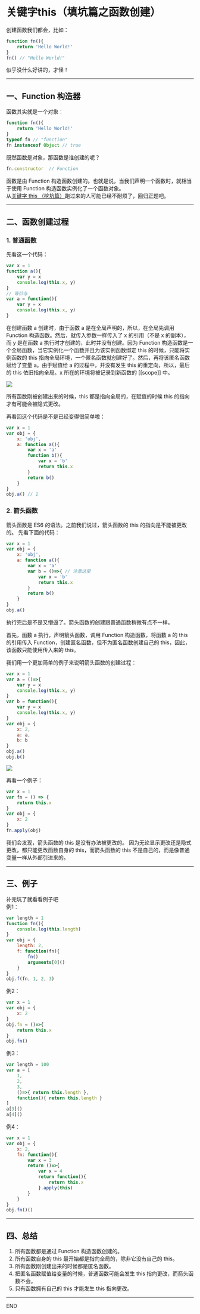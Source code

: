 # 关键字this（填坑篇之函数创建）

创建函数我们都会，比如：
```js
function fn(){
    return 'Hello World!'
}
fn() // "Hello World!"
```
似乎没什么好讲的，才怪！
******************************

## 一、Function 构造器
函数其实就是一个对象：
```js
function fn(){
    return 'Hello World!'
}
typeof fn // "function"
fn instanceof Object // true
```
既然函数是对象，那函数是谁创建的呢？
```js
fn.constructor  // Function
```
函数是由 Function 构造函数创建的。也就是说，当我们声明一个函数时，就相当于使用 Function 构造函数实例化了一个函数对象。  
从[关键字 this （挖坑篇）](https://github.com/vlzf/personalNotes/blob/master/js-base-note/%E5%85%B3%E9%94%AE%E5%AD%97this.md)跑过来的人可能已经不耐烦了，回归正题吧。

*********************************

## 二、函数创建过程
### 1. 普通函数
先看这一个代码：
```js
var x = 1
function a(){
    var y = x
    console.log(this.x, y)
}
// 等价与
var a = function(){
    var y = x
    console.log(this.x, y)
}
```
在创建函数 a 创建时，由于函数 a 是在全局声明的，所以，在全局先调用 Function 构造函数。然后，就传入参数一样传入了 x 的引用（不是 x 的副本），而 y 是在函数 a 执行时才创建的，此时并没有创建。因为 Function 构造函数是一个全局函数，当它实例化一个函数并且为该实例函数绑定 this 的时候，只能将实例函数的 this 指向全局环境，一个匿名函数就创建好了。然后，再将该匿名函数赋给了变量 a。由于赋值给 a 的过程中，并没有发生 this 的重定向，所以，最后的 this 依旧指向全局。x 所在的环境将被记录到新函数的 [[scope]] 中。

![](../image/1.jpg)

所有函数刚被创建出来的时候，this 都是指向全局的，在赋值的时候 this 的指向才有可能会被隐式更改。


再看回这个代码是不是已经变得很简单啦：
```js
var x = 1
var obj = {
    x: 'obj',
    a: function a(){
        var x = 'a'
        function b(){
            var x = 'b'
            return this.x
        }
        return b()
    }
}
obj.a() // 1
```

### 2. 箭头函数
箭头函数是 ES6 的语法。之前我们说过，箭头函数的 this 的指向是不能被更改的。
先看下面的代码：
```js
var x = 1
var obj = {
    x: 'obj',
    a: function a(){
        var x = 'a'
        var b = ()=>{ // 注意这里
            var x = 'b'
            return this.x
        }
        return b()
    }
}
obj.a()
```
执行完后是不是又懵逼了。箭头函数的创建跟普通函数稍微有点不一样。

首先，函数 a 执行，声明箭头函数，调用 Function 构造函数，将函数 a 的 this 的引用传入 Function，创建匿名函数，但不为匿名函数创建自己的 this，因此，该函数只能使用传入来的 this。

我们用一个更加简单的例子来说明箭头函数的创建过程：
```js
var x = 1
var a = ()=>{
    var y = x
    console.log(this.x, y)
}
var b = function(){
    var y = x
    console.log(this.x, y)
}
var obj = {
    x: 2,
    a: a,
    b: b
}
obj.a()
obj.b()
```

![](../image/2.jpg)


再看一个例子：
```js
var x = 1
var fn = () => {
    return this.x
}
var obj = {
    x: 2
}
fn.apply(obj)
```
我们会发现，箭头函数的 this 是没有办法被更改的。
因为无论显示更改还是隐式更改，都只能更改函数自身的 this，而箭头函数的 this 不是自己的，而是像普通变量一样从外部引进来的。

*******************************
## 三、例子
补完坑了就看看例子吧  
例1：
```js
var length = 1
function fn(){
    console.log(this.length)
}
var obj = {
    length: 2,
    f: function(fn){
        fn()
        arguments[0]()
    }
}
obj.f(fn, 1, 2, 3)
```
例2： 
```js
var x = 1
var obj = {
    x: 2
}
obj.fn = ()=>{
    return this.x
}
obj.fn()
```
例3：
```js
var length = 100
var a = [
    1,
    2,
    3,
    ()=>{ return this.length }, 
    function(){ return this.length }
]
a[3]()
a[4]()
```
例4：
```js
var x = 1
var obj = {
    x: 2,
    fn: function(){
        var x = 3
        return ()=>{
            var x = 4
            return function(){
                return this.x
            }.apply(this)
        }
    }
}
obj.fn()()
```

****************************

## 四、总结
1. 所有函数都是通过 Function 构造函数创建的。
2. 所有函数自身的 this 最开始都是指向全局的，除非它没有自己的 this。
3. 所有函数刚创建出来的时候都是匿名函数。
4. 把匿名函数赋值给变量的时候，普通函数可能会发生 this 指向更改，而箭头函数不会。
5. 只有函数拥有自己的 this 才能发生 this 指向更改。


**************************
END
 